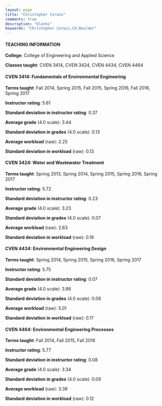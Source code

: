 ```yaml
---
layout: page
title: "Christopher Corwin" 
comments: true
description: "blanks"
keywords: "Christopher Corwin,CU,Boulder"
---
```

<head>
<script src="https://ajax.googleapis.com/ajax/libs/jquery/2.1.3/jquery.min.js"></script>
<script src="https://dl.dropboxusercontent.com/s/pc42nxpaw1ea4o9/highcharts.js?dl=0"></script>
<!-- <script src="../assets/js/highcharts.js"></script> -->
<style type="text/css">@font-face {
	font-family: "Bebas Neue";
	src: url(https://www.filehosting.org/file/details/544349/BebasNeue Regular.otf) format("opentype");
	}
	h1.Bebas { 
		font-family: "Bebas Neue", Verdana, Tahoma;
	}
</style>
</head>
	   
#### TEACHING INFORMATION

**College**: College of Engineering and Applied Science

**Classes taught**: CVEN 3414, CVEN 3424, CVEN 4434, CVEN 4464

#### CVEN 3414: Fundamentals of Environmental Engineering

**Terms taught**: Fall 2014, Spring 2015, Fall 2015, Spring 2016, Fall 2016, Spring 2017

**Instructor rating**: 5.61

**Standard deviation in instructor rating**: 0.37

**Average grade** (4.0 scale): 3.44

**Standard deviation in grades** (4.0 scale): 0.13

**Average workload** (raw): 2.25

**Standard deviation in workload** (raw): 0.13

#### CVEN 3424: Water and Wastewater Treatment

**Terms taught**: Spring 2013, Spring 2014, Spring 2015, Spring 2016, Spring 2017

**Instructor rating**: 5.72

**Standard deviation in instructor rating**: 0.23

**Average grade** (4.0 scale): 3.23

**Standard deviation in grades** (4.0 scale): 0.07

**Average workload** (raw): 2.63

**Standard deviation in workload** (raw): 0.18

#### CVEN 4434: Environmental Engineering Design

**Terms taught**: Spring 2014, Spring 2015, Spring 2016, Spring 2017

**Instructor rating**: 5.75

**Standard deviation in instructor rating**: 0.07

**Average grade** (4.0 scale): 3.86

**Standard deviation in grades** (4.0 scale): 0.06

**Average workload** (raw): 5.01

**Standard deviation in workload** (raw): 0.17

#### CVEN 4464: Environmental Engineering Processes

**Terms taught**: Fall 2014, Fall 2015, Fall 2016

**Instructor rating**: 5.77

**Standard deviation in instructor rating**: 0.08

**Average grade** (4.0 scale): 3.34

**Standard deviation in grades** (4.0 scale): 0.09

**Average workload** (raw): 3.39

**Standard deviation in workload** (raw): 0.12

